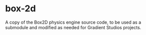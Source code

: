 box-2d
======

A copy of the Box2D physics engine source code, to be used as a submodule and modified as needed for Gradient Studios projects.
